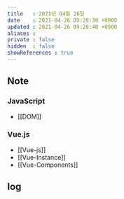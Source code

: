 ```yaml
---
title   : 2021년 04월 26일
date    : 2021-04-26 09:28:30 +0900
updated : 2021-04-26 09:28:40 +0900
aliases : 
private : false
hidden  : false
showReferences : true
---
```

## Note 

### JavaScript
- [[DOM]]

### Vue.js 
- [[Vue-js]]
- [[Vue-Instance]]
- [[Vue-Components]]

## log 
